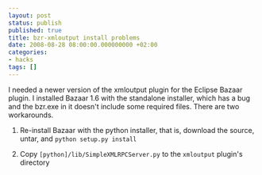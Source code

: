 ```yaml
---
layout: post
status: publish
published: true
title: bzr-xmloutput install problems
date: 2008-08-28 08:00:00.000000000 +02:00
categories:
- hacks
tags: []
---
```

I needed a newer version of the xmloutput plugin for the Eclipse Bazaar plugin. I installed Bazaar 1.6 with the standalone installer, which has a bug and the bzr.exe in it doesn't include some required files. There are two workarounds.

1. Re-install Bazaar with the python installer, that is, download the source, untar, and `python setup.py install`

2. Copy `[python]/lib/SimpleXMLRPCServer.py` to the `xmloutput` plugin's directory
